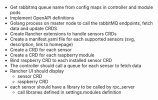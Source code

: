 - Get rabbitmq queue name from config maps in controller and module pods
- Implement OpenAPI definitions
- Golang process on master node to call the rabbitMQ endpoints, fetch data and update CRDS
- Create Rancher extensions to handle sensors CRDs
- Create a manifest.yaml file for each supported sensors (svg, description, link to homepage)
- Create a CRD for each sensor
- Create a CRD for each raspberry module
- Bind raspberry CRD to each installed sensor CRD
- The controller should call a queue for each sensor to fetch data
- Rancher UI should display
  - sensor CRD
  - raspberry CRD
- each sensor should have a library to be called by rpc_server
  - call libraries defined in settings.modules definition